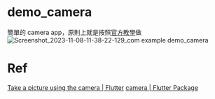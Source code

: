 # demo_camera
簡單的 camera app，原則上就是按照[官方教學](https://docs.flutter.dev/cookbook/plugins/picture-using-camera)做
![Screenshot_2023-11-08-11-38-22-129_com example demo_camera](https://github.com/Risetto-Kao/flutter_demo_camera/assets/71428621/2e2032a4-0d1d-4f06-9452-9d6a771cd67e)

# Ref
[Take a picture using the camera | Flutter](https://docs.flutter.dev/cookbook/plugins/picture-using-camera)
[camera | Flutter Package](https://pub.dev/packages/camera#web-integration)

